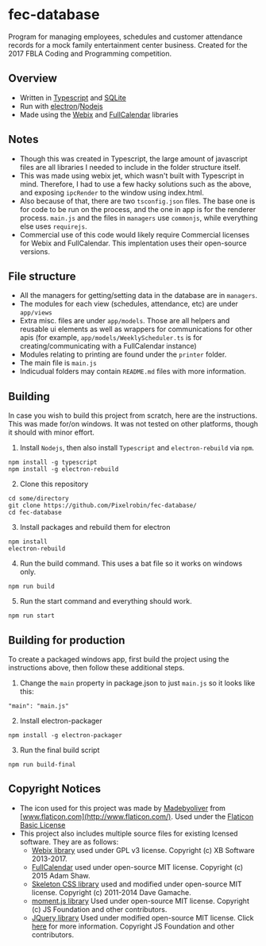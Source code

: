 # fec-database
Program for managing employees, schedules and customer attendance records for a mock family entertainment center business. Created for the 2017 FBLA Coding and Programming competition.

## Overview
- Written in [Typescript](https://www.typescriptlang.org/) and [SQLite](https://www.sqlite.org/)
- Run with [electron](https://electron.atom.io/)/[Nodejs](https://nodejs.org/en/)
- Made using the [Webix](https://webix.com/) and [FullCalendar](https://fullcalendar.io/) libraries

## Notes
- Though this was created in Typescript, the large amount of javascript files are all libraries I needed to include in the folder structure itself.
- This was made using webix jet, which wasn't built with Typescript in mind. Therefore, I had to use a few hacky solutions such as the above, and exposing `ipcRender` to the window using index.html.
- Also because of that, there are two `tsconfig.json` files. The base one is for code to be run on the process, and the one in app is for the renderer process. `main.js` and the files in `managers` use `commonjs`, while everything else uses `requirejs`.
- Commercial use of this code would likely require Commercial licenses for Webix and FullCalendar. This implentation uses their open-source versions.

## File structure
* All the managers for getting/setting data in the database are in `managers`.
* The modules for each view (schedules, attendance, etc) are under `app/views`
* Extra misc. files are under `app/models`. Those are all helpers and reusable ui elements as well as wrappers for communications for other apis (for example, `app/models/WeeklyScheduler.ts` is for creating/communicating with a FullCalendar instance)
* Modules relating to printing are found under the `printer` folder.
* The main file is `main.js`
* Indicudual folders may contain `README.md` files with more information.

## Building
In case you wish to build this project from scratch, here are the instructions. This was made for/on windows. It was not tested on other platforms, though it should with minor effort.
1. Install `Nodejs`, then also install `Typescript` and `electron-rebuild` via `npm`.
```
npm install -g typescript
npm install -g electron-rebuild
```
2. Clone this repository
```
cd some/directory
git clone https://github.com/Pixelrobin/fec-database/
cd fec-database
```
3. Install packages and rebuild them for electron
```
npm install
electron-rebuild
```
4. Run the build command. This uses a bat file so it works on windows only.
```
npm run build
```
5. Run the start command and everything should work.
```
npm run start
```

## Building for production
To create a packaged windows app, first build the project using the instructions above, then follow these additional steps.
1. Change the `main` property in package.json to just `main.js` so it looks like this:
```
"main": "main.js"
```
2. Install electron-packager
```
npm install -g electron-packager
```
3. Run the final build script
```
npm run build-final
```

## Copyright Notices
* The icon used for this project was made by [Madebyoliver](http://www.flaticon.com/authors/madebyoliver) from [www.flaticon.com](http://www.flaticon.com/). Used under the [Flaticon Basic License](http://file000.flaticon.com/downloads/license/license.pdf)
* This project also includes multiple source files for existing lcensed software. They are as follows:
    * [Webix library](https://webix.com/) used under GPL v3 license. Copyright (c) XB Software 2013-2017.
    * [FullCalendar](https://fullcalendar.io/) used under open-source MIT license. Copyright (c) 2015 Adam Shaw.
    * [Skeleton CSS library](http://getskeleton.com/) used and modified under open-source MIT license. Copyright (c) 2011-2014 Dave Gamache.
    * [moment.js library](https://momentjs.com/) Used under open-source MIT license. Copyright (c) JS Foundation and other contributors.
    * [JQuery library](https://jquery.com/) Used under modified open-source MIT license. Click [here](https://github.com/jquery/jquery/blob/master/LICENSE.txt) for more information. Copyright JS Foundation and other contributors.